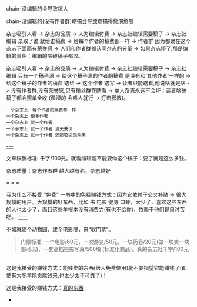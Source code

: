 
chain-没编辑的会导致坑人

chain-没编辑的(没有作者群)瞎搞会导致瞎搞得愈演愈烈

杂志吸引人看 -> 杂志的品质 -> 人为编辑付费 -> 杂志社编辑需要稿子 -> 杂志社编辑 录取了谁 就给谁稿费 -> 给每个作者的稿费都一样 -> 作者群 因为都聚在这个杂志下面而有荣誉感 -> 人们和作者群都认同杂志的分量 -> 如果杂志坏了,那是编辑的责任：编辑的啥破稿子都收。

杂志吸引人看 -> 杂志的品质 -> 人为编辑付费 -> 杂志社编辑需要稿子 -> 杂志社编辑 只有一个稿子源 -> 给这个稿子源的作者的稿费 是没有和‘其他作者’一样的 -> 给这个稿子的作者的稿费 瞎给 -> 这个作者 瞎写 -> 读者只能瞎看,他说啥就是啥 -> 没有作者群,没有荣誉感,只有粉丝群在瞎看 -> 单人杂志永远不会坏：读者啥破稿子都会照单全收 (湿湿的 会哄人就行 -> 打击邪教)。

```
一个杂志上，每个作者的稿费都一样
一个杂志上 很多作者
一个杂志上 就一个作者
一个杂志上 就一个作者 漫天要价
一个杂志上 就一个作者 还能吸引观众来
```

[---](https://github.com/7900ms/000nottheater_deserted_systemthunder/tree/master/slow/on-article-paid-by-quality-not-ad)

文章稿酬标准: 千字/100元。就看编辑能不能要你这个稿子：要了就是这么多钱。

杂志质量：杂志作者群 越大越有名，杂志越好


= = =

我为什么不接受 "免费" 一书中的免费赚钱方式：因为它依赖于交叉补贴 -> 很大规模的用户。大规模的好东西，比如 书 电影 健身 口琴，太少了，喜欢这些东西的人也太少了，而且这些羊根本没有消费力(有也不给你)，依赖于他们是自讨苦吃。 [----](https://book.douban.com/review/6387396/)

不如就建个动物园、建个电影院，来“收门票”。

> 门票标准: 一个电影/60元，一次游览/50元，一块药皂/20元(做一块卖一块都可以)，一套高档摄影写真/500块 (标准化商品)。真的杂志社千字/100元

<br>这是我接受的赚钱方式：能贱卖的东西(给人免费使用)就不要指望它能赚钱了(即使有大肥羊能贡献钱来,也太少太不可靠了)！

这是我接受的赚钱方式：[真的东西](https://github.com/7900ms/000nottheater_deserted_systemlibrary/blob/master/supplementary/chain-separating-隔离导致更好的隔离.md)

-
